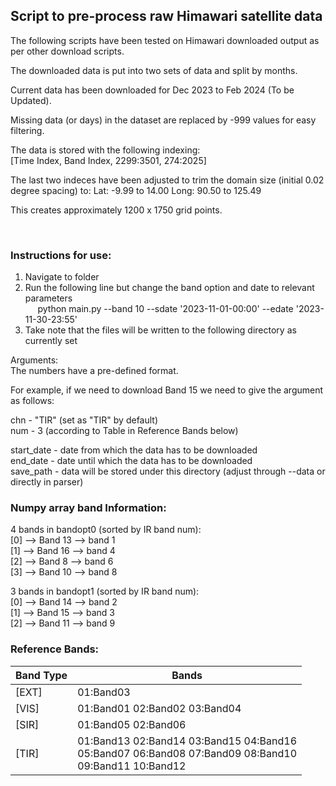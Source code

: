 ## Script to pre-process raw Himawari satellite data 

The following scripts have been tested on Himawari downloaded output as per other download scripts.

The downloaded data is put into two sets of data and split by months.

Current data has been downloaded for Dec 2023 to Feb 2024 (To be Updated).

Missing data (or days) in the dataset are replaced by -999 values for easy filtering.

The data is stored with the following indexing:<br>
[Time Index, Band Index, 2299:3501, 274:2025]

The last two indeces have been adjusted to trim the domain size (initial 0.02 degree spacing) to:
Lat: -9.99 to 14.00
Long: 90.50 to 125.49
  
This creates approximately 1200 x 1750 grid points.
  
<br>

### Instructions for use:

1. Navigate to folder 
2. Run the following line but change the band option and date to relevant parameters </br>
&nbsp;&nbsp;&nbsp;&nbsp; python main.py --band 10 --sdate '2023-11-01-00:00' --edate '2023-11-30-23:55' </br>
3. Take note that the files will be written to the following directory as currently set


Arguments: </br>
The numbers have a pre-defined format. 

For example, if we need to download Band 15 we need to give the argument as follows: 

chn - "TIR"  (set as "TIR" by default) </br>
num - 3  (according to Table in Reference Bands below) </br>
	
start_date - date from which the data has to be downloaded </br>
end_date - date until which the data has to be downloaded </br>
save_path - data will be stored under this directory (adjust through --data or directly in parser)

### Numpy array band Information:


4 bands in bandopt0 (sorted by IR band num): </br>
[0] --> Band 13 --> band 1 </br>
[1] --> Band 16 --> band 4 </br>
[2] --> Band 8  --> band 6 </br>
[3] --> Band 10 --> band 8 </br>

3 bands in bandopt1 (sorted by IR band num): </br>
[0] --> Band 14 --> band 2 </br>
[1] --> Band 15 --> band 3 </br>
[2] --> Band 11 --> band 9 </br>


### Reference Bands:


| Band Type | Bands |
|-----------|------------------------------------------------|
| [EXT]     | 01:Band03                                      |
| [VIS]     | 01:Band01 02:Band02 03:Band04                  |
| [SIR]     | 01:Band05 02:Band06                            |
| [TIR]     | 01:Band13 02:Band14 03:Band15 04:Band16 <br>   05:Band07 06:Band08 07:Band09 08:Band10 <br> 09:Band11 10:Band12 |
